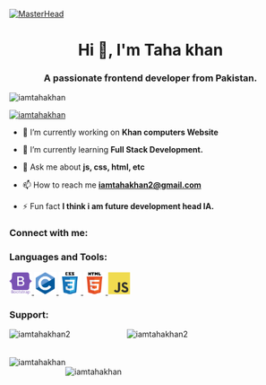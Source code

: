 [![MasterHead](https://media.istockphoto.com/vectors/front-end-development-web-banner-concept-vector-id1167600197)](https://rishavchanda.io)

<h1 align="center">Hi 👋, I'm Taha khan</h1>
<h3 align="center">A passionate frontend developer from Pakistan.</h3>
<img align="right" width="400" src"https://cdn.videoplasty.com/animation/chill-coding-programming-lo-fi-animation-stock-animation-21874-1280x720.jpg">

<p align="left"> <img src="https://komarev.com/ghpvc/?username=iamtahakhan&label=Profile%20views&color=0e75b6&style=flat" alt="iamtahakhan" /> </p>

<p align="left"> <a href="https://github.com/ryo-ma/github-profile-trophy"><img src="https://github-profile-trophy.vercel.app/?username=iamtahakhan" alt="iamtahakhan" /></a> </p>

- 🔭 I’m currently working on **Khan computers Website**

- 🌱 I’m currently learning **Full Stack Development.**

- 💬 Ask me about **js, css, html, etc**

- 📫 How to reach me **iamtahakhan2@gmail.com**

- ⚡ Fun fact **I think i am future development head IA.**

<h3 align="left">Connect with me:</h3>
<p align="left">
</p>

<h3 align="left">Languages and Tools:</h3>
<p align="left"> <a href="https://getbootstrap.com" target="_blank" rel="noreferrer"> <img src="https://raw.githubusercontent.com/devicons/devicon/master/icons/bootstrap/bootstrap-plain-wordmark.svg" alt="bootstrap" width="40" height="40"/> </a> <a href="https://www.cprogramming.com/" target="_blank" rel="noreferrer"> <img src="https://raw.githubusercontent.com/devicons/devicon/master/icons/c/c-original.svg" alt="c" width="40" height="40"/> </a> <a href="https://www.w3schools.com/css/" target="_blank" rel="noreferrer"> <img src="https://raw.githubusercontent.com/devicons/devicon/master/icons/css3/css3-original-wordmark.svg" alt="css3" width="40" height="40"/> </a> <a href="https://www.w3.org/html/" target="_blank" rel="noreferrer"> <img src="https://raw.githubusercontent.com/devicons/devicon/master/icons/html5/html5-original-wordmark.svg" alt="html5" width="40" height="40"/> </a> <a href="https://developer.mozilla.org/en-US/docs/Web/JavaScript" target="_blank" rel="noreferrer"> <img src="https://raw.githubusercontent.com/devicons/devicon/master/icons/javascript/javascript-original.svg" alt="javascript" width="40" height="40"/> </a> </p>


<h3 align="left">Support:</h3>
<p><a href="https://www.buymeacoffee.com/iamtahakhan2"> <img align="left" src="https://cdn.buymeacoffee.com/buttons/v2/default-yellow.png" height="50" width="210" alt="iamtahakhan2" /></a><a href="https://ko-fi.com/iamtahakhan2"> <img align="left" src="https://cdn.ko-fi.com/cdn/kofi3.png?v=3" height="50" width="210" alt="iamtahakhan2" /></a></p><br><br>


<p><img align="left" src="https://github-readme-stats.vercel.app/api/top-langs?username=iamtahakhan&show_icons=true&locale=en&layout=compact" alt="iamtahakhan" /></p>

<p>&nbsp;<img align="center" src="https://github-readme-stats.vercel.app/api?username=iamtahakhan&show_icons=true&locale=en" alt="iamtahakhan" /></p>



